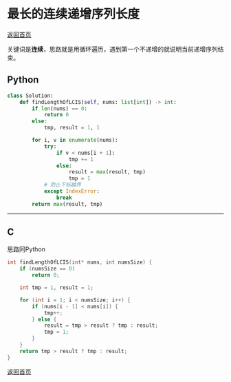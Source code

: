 #  最长的连续递增序列长度
[返回首页](../README.md)

关键词是**连续**，思路就是用循环遍历，遇到第一个不递增的就说明当前递增序列结束。
## Python
```python
class Solution:
    def findLengthOfLCIS(self, nums: list[int]) -> int:
        if len(nums) == 0:
            return 0
        else:
            tmp, result = 1, 1

        for i, v in enumerate(nums):
            try:
                if v < nums[i + 1]:
                    tmp += 1
                else:
                    result = max(result, tmp)
                    tmp = 1
            # 防止下标越界
            except IndexError:
                break
        return max(result, tmp)
```
---

## C
思路同Python
```c
int findLengthOfLCIS(int* nums, int numsSize) {
    if (numsSize == 0)
        return 0;

    int tmp = 1, result = 1;

    for (int i = 1; i < numsSize; i++) {
        if (nums[i - 1] < nums[i]) {
            tmp++;
        } else {
            result = tmp > result ? tmp : result;
            tmp = 1;
        }
    }
    return tmp > result ? tmp : result;
}
```
[返回首页](../README.md)